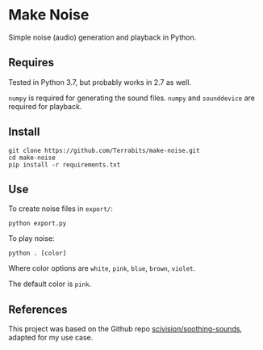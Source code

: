 # Make Noise

Simple noise (audio) generation and playback in Python.

## Requires

Tested in Python 3.7, but probably works in 2.7 as well.

`numpy` is required for generating the sound files. `numpy` and `sounddevice` are required for playback.

## Install

```shell
git clone https://github.com/Terrabits/make-noise.git
cd make-noise
pip install -r requirements.txt
```

## Use

To create noise files in `export/`:

`python export.py`

To play noise:

`python . [color]`

Where color options are `white`, `pink`, `blue`, `brown`, `violet`.

The default color is `pink`.

## References

This project was based on the Github repo [scivision/soothing-sounds](https://github.com/scivision/soothing-sounds), adapted for my use case.
